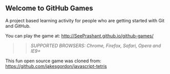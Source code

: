 ## Welcome to GitHub Games

A project based learning activity for people who are getting started with Git and GitHub.

You can play the game at: http://SeePrashant.github.io/github-games/

>> _*SUPPORTED BROWSERS*: Chrome, Firefox, Safari, Opera and IE9+_

This fun open source game was cloned from: https://github.com/jakesgordon/javascript-tetris
